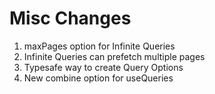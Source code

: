 # Misc Changes

<ol>
  <li>maxPages option for Infinite Queries</li>
  <li>Infinite Queries can prefetch multiple pages</li>
  <li>Typesafe way to create Query Options</li>
  <li>New combine option for useQueries</li>
</ol>


